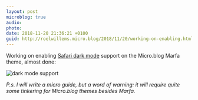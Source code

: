 ```yaml
---
layout: post
microblog: true
audio: 
photo: 
date: 2018-11-20 21:36:21 +0100
guid: http://roelwillems.micro.blog/2018/11/20/working-on-enabling.html
---
```

Working on enabling [Safari dark mode](https://9to5mac.com/2018/10/24/safari-beta-dark-mode-theme-websites/) support on the Micro.blog Marfa theme, almost done:

![dark mode support](https://roelwillems.com/uploads/2018/383b0333a4.png)

*P.s. I will write a micro guide, but a word of warning: it will require quite some tinkering for Micro.blog themes besides Marfa.*
